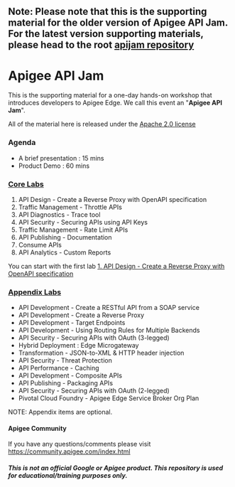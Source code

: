 ## Note: Please note that this is the supporting material for the older version of Apigee API Jam. For the latest version supporting materials, please head to the root [apijam repository](../..)

# Apigee API Jam
This is the supporting material for a one-day hands-on workshop that introduces developers to Apigee Edge. We call this event an "**Apigee API Jam**".

All of the material here is released under the [Apache 2.0 license](./LICENSE.md)

### Agenda
* A brief presentation : 15 mins
* Product Demo : 60 mins

### [Core Labs](./Labs/Core) 
1. API Design - Create a Reverse Proxy with OpenAPI specification
2. Traffic Management - Throttle APIs
3. API Diagnostics - Trace tool
4. API Security - Securing APIs using API Keys
5. Traffic Management - Rate Limit APIs
6. API Publishing - Documentation 
7. Consume APIs
8. API Analytics - Custom Reports

You can start with the first lab [1. API Design - Create a Reverse Proxy with OpenAPI specification](Labs/Core/Lab%201%20API%20Design%20-%20Create%20a%20Reverse%20Proxy%20with%20OpenAPI%20specification)

### [Appendix Labs](./Labs/Appendix)
* API Development - Create a RESTful API from a SOAP service
* API Development - Create a Reverse Proxy
* API Development - Target Endpoints
* API Development - Using Routing Rules for Multiple Backends
* API Security - Securing APIs with OAuth (3-legged)
* Hybrid Deployment : Edge Microgateway
* Transformation - JSON-to-XML & HTTP header injection
* API Security - Threat Protection
* API Performance - Caching
* API Development - Composite APIs
* API Publishing - Packaging APIs
* API Security - Securing APIs with OAuth (2-legged)
* Pivotal Cloud Foundry - Apigee Edge Service Broker Org Plan

NOTE: Appendix items are optional.

#### Apigee Community 
If you have any questions/comments please visit https://community.apigee.com/index.html

##### This is not an official Google or Apigee product. This repository is used for educational/training purposes only.
